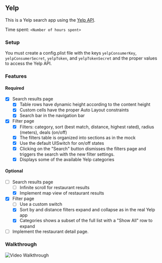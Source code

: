 ## Yelp

This is a Yelp search app using the [Yelp API](http://developer.rottentomatoes.com/docs/read/JSON).

Time spent: `<Number of hours spent>`

### Setup
You must create a config.plist file with the keys `yelpConsumerKey`, `yelpConsumerSecret`, `yelpToken`, and `yelpTokenSecret` and the proper values to access the Yelp API.

### Features

#### Required

- [x] Search results page
   - [x] Table rows have dynamic height according to the content height
   - [x] Custom cells have the proper Auto Layout constraints
   - [x] Search bar in the navigation bar
- [x] Filter page
   - [x] Filters: category, sort (best match, distance, highest rated), radius (meters), deals (on/off)
   - [x] The filters table is organized into sections as in the mock
   - [x] Use the default UISwitch for on/off states
   - [x] Clicking on the "Search" button dismisses the filters page and triggers the search with the new filter settings.
   - [x] Displays some of the available Yelp categories

#### Optional

- [ ] Search results page
   - [ ] Infinite scroll for restaurant results
   - [x] Implement map view of restaurant results
- [x] Filter page
   - [ ] Use a custom switch
   - [x] Sort by and distance filters expand and collapse as in the real Yelp app
   - [x] Categories shows a subset of the full list with a "Show All" row to expand
- [ ] Implement the restaurant detail page.

### Walkthrough

![Video Walkthrough](...)
